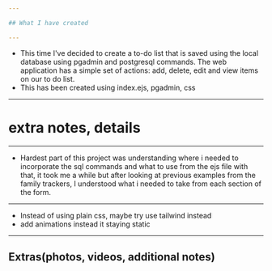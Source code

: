```yaml
---

## What I have created

---
```


- This time I've decided to create a to-do list that is saved using the local database using pgadmin and postgresql commands. The web application has a simple set of actions: add, delete, edit and view items on our to do list.
- This has been created using index.ejs, pgadmin, css

---

# extra notes, details

---
- Hardest part of this project was understanding where i needed to incorporate the sql commands and what to use from the ejs file with that, it took me a while but after looking at previous examples from the family trackers, I understood what i needed to take from each section of the form.

---

- Instead of using plain css, maybe try use tailwind instead
- add animations instead it staying static 

---

## Extras(photos, videos, additional notes)

